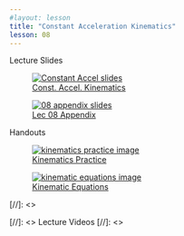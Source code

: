 ```yaml
---
#layout: lesson
title: "Constant Acceleration Kinematics"
lesson: 08
---
```


<div class="heading3"> Lecture Slides </div>

<div class="thumb_container">

  <a href="https://drive.google.com/file/d/1D-gOhx0U-ArKDC20lzEfVD0jhM90MTyx/view" target="_blank">
    <figure class="thumblink">
      <img class="thumblink-img" src="{{site.baseurl}}/images/thumbs/L08.png" alt="Constant Accel slides" >
      <figcaption class="thumblink-caption"> Const. Accel. Kinematics </figcaption>
    </figure>
  </a>

  <a href="https://drive.google.com/file/d/1_DgVjP5gQf-MkiEikHT9RfKeIMhQxR3b/view" target="_blank">
    <figure class="thumblink">
      <img class="thumblink-img" src="{{site.baseurl}}/images/thumbs/L08b.png" alt="08 appendix slides" >
      <figcaption class="thumblink-caption"> Lec 08 Appendix </figcaption>
    </figure>
  </a>

</div>


<div class="heading3">
  Handouts
</div>

<div class="thumb_container">

  <a href="{{site.baseurl}}/handouts/h08_Kinematics_acceleration.pdf" target="_blank">
    <figure class="thumblink">
      <img class="thumblink-img-portrait" src="{{site.baseurl}}/images/thumbs/H08b.png" alt="kinematics practice image" >
      <figcaption class="thumblink-caption"> Kinematics Practice </figcaption>
    </figure>
  </a>

  <a href="{{site.baseurl}}/handouts/h08_Kinematics_acceleration_info.pdf" target="_blank">
    <figure class="thumblink">
      <img class="thumblink-img-portrait" src="{{site.baseurl}}/images/thumbs/H08.png" alt="kinematic equations image" >
      <figcaption class="thumblink-caption"> Kinematic Equations </figcaption>
    </figure>
  </a>

</div>


[//]: <><div class="heading3">
[//]: <>  Lecture Videos
[//]: <></div>

